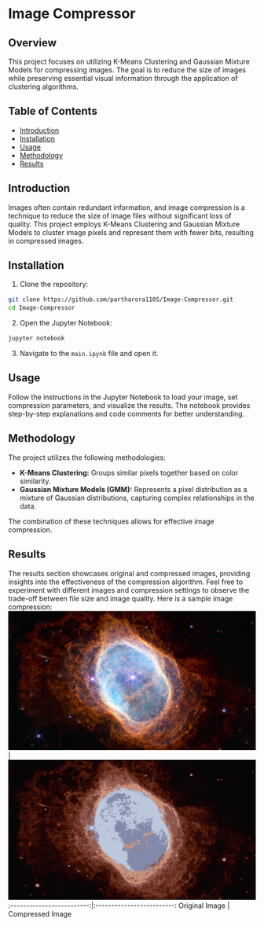 # Image Compressor

## Overview

This project focuses on utilizing K-Means Clustering and Gaussian Mixture Models for compressing images. The goal is to reduce the size of images while preserving essential visual information through the application of clustering algorithms.

## Table of Contents

- [Introduction](#introduction)
- [Installation](#installation)
- [Usage](#usage)
- [Methodology](#methodology)
- [Results](#results)

## Introduction

Images often contain redundant information, and image compression is a technique to reduce the size of image files without significant loss of quality. This project employs K-Means Clustering and Gaussian Mixture Models to cluster image pixels and represent them with fewer bits, resulting in compressed images. 

## Installation

1. Clone the repository:

```bash
git clone https://github.com/partharora1105/Image-Compressor.git
cd Image-Compressor
```

2. Open the Jupyter Notebook:

```bash
jupyter notebook
```

3. Navigate to the `main.ipynb` file and open it.

## Usage

Follow the instructions in the Jupyter Notebook to load your image, set compression parameters, and visualize the results. The notebook provides step-by-step explanations and code comments for better understanding.

## Methodology

The project utilizes the following methodologies:

- **K-Means Clustering:** Groups similar pixels together based on color similarity.
- **Gaussian Mixture Models (GMM):** Represents a pixel distribution as a mixture of Gaussian distributions, capturing complex relationships in the data.

The combination of these techniques allows for effective image compression.

## Results

The results section showcases original and compressed images, providing insights into the effectiveness of the compression algorithm. Feel free to experiment with different images and compression settings to observe the trade-off between file size and image quality. Here is a sample image compression:
![Original Image](github-images/1.png) | ![Compressed Image](github-images/2.png)
:-------------------------:|:-------------------------:
Original Image | Compressed Image
